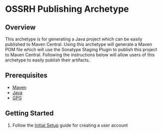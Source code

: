 # OSSRH Publishing Archetype

## Overview

This archetype is for generating a Java project which can be easily published to Maven Central. Using this archetype
will generate a Maven POM file which will use the Sonatype Staging Plugin to publish this project to Maven Central. 
Following the instructions below will allow users of this archetype to easily publish their artifacts.

## Prerequisites
* [Maven](http://maven.apache.org/)
* [Java](http://java.net/)
* [GPG](https://www.gnupg.org/)

## Getting Started
1. Follow the [Initial Setup](http://central.sonatype.org/pages/ossrh-guide.html) guide for creating a user account
